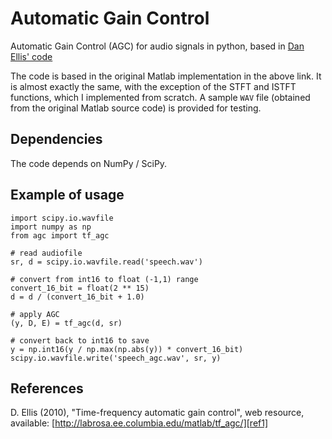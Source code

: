 Automatic Gain Control
======================

Automatic Gain Control (AGC) for audio signals in python, based in [Dan Ellis' code][ref1]

The code is based in the original Matlab implementation in the above link. It is almost exactly the same, with the exception of the STFT and ISTFT functions, which I implemented from scratch. A sample `WAV` file (obtained from the original Matlab source code) is provided for testing.

## Dependencies

The code depends on NumPy / SciPy.


## Example of usage

    import scipy.io.wavfile
    import numpy as np
    from agc import tf_agc

    # read audiofile
    sr, d = scipy.io.wavfile.read('speech.wav')

    # convert from int16 to float (-1,1) range
    convert_16_bit = float(2 ** 15)
    d = d / (convert_16_bit + 1.0)

    # apply AGC
    (y, D, E) = tf_agc(d, sr)

    # convert back to int16 to save
    y = np.int16(y / np.max(np.abs(y)) * convert_16_bit)
    scipy.io.wavfile.write('speech_agc.wav', sr, y)


## References

D. Ellis (2010), "Time-frequency automatic gain control", web resource, available: [http://labrosa.ee.columbia.edu/matlab/tf_agc/][ref1]



[ref1]: http://labrosa.ee.columbia.edu/matlab/tf_agc/